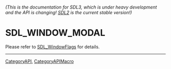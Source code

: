 ###### (This is the documentation for SDL3, which is under heavy development and the API is changing! [SDL2](https://wiki.libsdl.org/SDL2/) is the current stable version!)
# SDL_WINDOW_MODAL

Please refer to [SDL_WindowFlags](SDL_WindowFlags) for details.

----
[CategoryAPI](CategoryAPI), [CategoryAPIMacro](CategoryAPIMacro)

